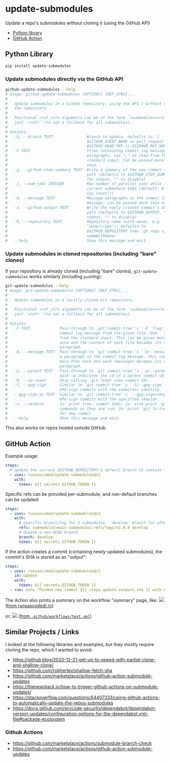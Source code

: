 # update-submodules
 Update a repo's submodules without cloning it (using the GitHub API)
 - [Python library](#python-library)
 - [GitHub Action](#github-action)

## Python Library <a id="python-library"></a>
```bash
pip install update-submodules
```
### Update submodules directly via the GitHub API
```bash
github-update-submodules --help
# Usage: github-update-submodules [OPTIONS] [REF_STRS]...
#
#   Update submodules in a GitHub repository, using the API / without cloning
#   the repository.
#
#   Positional <ref_str> arguments can be of the form `<submodule>=<ref>` or
#   just `<ref>` (to set a fallback for all submodules).
#
# Options:
#   -b, --branch TEXT               Branch to update, defaults to `[
#                                   $GITHUB_EVENT_NAME == pull_request ] &&
#                                   $GITHUG_HEAD_REF || $GIRHUB_REF_NAME`
#   -F TEXT                         Files containing commit log message
#                                   paragraphs, use "-" to read from the
#                                   standard input. Can be passed more than
#                                   once.
#   -g, --github-step-summary TEXT  Write a summary of the new commit to this
#                                   path (defaults to $GITHUB_STEP_SUMMARY, "-"
#                                   for stdout, "" to disable)
#   -j, --num-jobs INTEGER          Max number of parallel jobs while fetching
#                                   current submodule SHAs (default: 0 ⟹
#                                   cpu_count())
#   -m, --message TEXT              Message paragraphs in the commit log
#                                   message, can be passed more than once.
#   -o, --github-output TEXT        Write the newly-created commit's SHA to this
#                                   path (defaults to $GITHUB_OUTPUT, "-" for
#                                   stdout, "" to disable)
#   -R, --repository TEXT           Repository name (with owner, e.g.
#                                   "owner/repo"), defaults to
#                                   $GITHUB_REPOSITORY then `gh repo view --json
#                                   nameWithOwner`
#   --help                          Show this message and exit.
```

### Update submodules in cloned repositories (including "bare" clones)
If your repository is already cloned (including "bare" clones), `git-update-submodules` works similarly (including `push`ing):
```bash
git-update-submodules --help
# Usage: git-update-submodules [OPTIONS] [REF_STRS]...
#
#   Update submodules in a locally-cloned Git repository.
#
#   Positional <ref_str> arguments can be of the form `<submodule>=<ref>` or
#   just `<ref>` (to set a fallback for all submodules).
#
# Options:
#   -F TEXT             Pass-through to `git commit-tree`'s `-F` flag: read the
#                       commit log message from the given file. Use - to read
#                       from the standard input. This can be given more than
#                       once and the content of each file becomes its own
#                       paragraph.
#   -m, --message TEXT  Pass-through to `git commit-tree`'s `-m/--message` flag:
#                       a paragraph in the commit log message. This can be given
#                       more than once and each <message> becomes its own
#                       paragraph.
#   -p, --parent TEXT   Pass-through to `git commit-tree`'s `-p/--parent` flag:
#                       each -p indicates the id of a parent commit object.
#   -R, --no-reset      Skip calling `git reset <new commit ID>`
#   -S, --gpg-sign      Similar to `git commit-tree`'s `-S/--gpg-sign` flag:
#                       GPG-sign commits with the committer identity.
#   --gpg-sign-as TEXT  Similar to `git commit-tree`'s `--gpg-sign=<keyid>`:
#                       GPG-sign commits with the specified <keyid>.
#   -v, --verbose       1x: print tree, commit SHAs; 2x: also print `git`
#                       commands as they are run; 3x: print `git ls-tree` output
#                       for new commit
#   --help              Show this message and exit.
```
This also works on repos hosted outside GitHub.

## GitHub Action <a id="github-action"></a>
Example usage:
```yaml
steps:
  # Update the current $GITHUB_REPOSITORY's default branch to contain the latest SHA on each submodule's default branch
  - uses: runsascoded/update-submodules@v1
    with:
      token: ${{ secrets.GITHUB_TOKEN }}
```

Specific refs can be provided per-submodule, and non-default branches can be updated:
```yaml
steps:
  - uses: runsascoded/update-submodules@v1
    with:
      # Specific branch/tag for 2 submodules, `develop` branch for others
      refs: submodule1=main submodule2:refs/tags/v1.0.0 develop
      # Update a non-HEAD branch
      branch: develop
      token: ${{ secrets.GITHUB_TOKEN }}
```

If the action creates a commit (containing newly-updated submodules), the commit's SHA is stored as an "output":
```yaml
steps:
  - uses: runsascoded/update-submodules@v1
    id: update
    with:
      token: ${{ secrets.GITHUB_TOKEN }}
  - run: echo "Pushed new commit ${{ steps.update.outputs.sha }} with updated submodules"
```

The Action also prints a summary on the workflow "summary" page, like:
[![](screenshots/rc.png)](https://github.com/runsascoded/.rc/actions/runs/5755454755)
([from runsascoded/.rc](https://github.com/runsascoded/.rc/blob/server/.github/workflows/update-branches.yml))

or:
[![](screenshots/test.png)](https://github.com/runsascoded/update-submodules/actions/runs/5757404520)
([from `.github/workflows/test.yml`](./.github/workflows/test.yml))

## Similar Projects / Links
I looked at the following libraries and examples, but they mostly require cloning the repo, which I wanted to avoid:

- https://github.blog/2020-12-21-get-up-to-speed-with-partial-clone-and-shallow-clone/
- https://github.com/robherley/shallow-fetch-sha
- https://github.com/marketplace/actions/github-action-submodule-updates
- https://thenewstack.io/how-to-trigger-github-actions-on-submodule-updates/
- https://stackoverflow.com/questions/64407333/using-github-actions-to-automatically-update-the-repos-submodules
- https://docs.github.com/en/code-security/dependabot/dependabot-version-updates/configuration-options-for-the-dependabot.yml-file#package-ecosystem

### Github Actions
- https://github.com/marketplace/actions/submodule-branch-check
- https://github.com/marketplace/actions/github-action-submodule-updates
